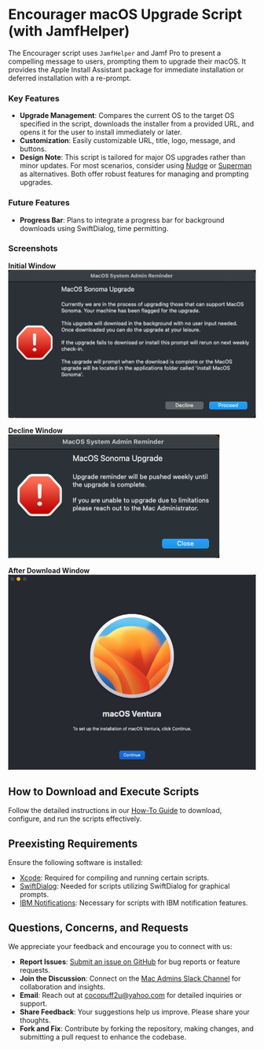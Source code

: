 # Encourager macOS Upgrade Script (with JamfHelper)

The Encourager script uses `JamfHelper` and Jamf Pro to present a compelling message to users, prompting them to upgrade their macOS. It provides the Apple Install Assistant package for immediate installation or deferred installation with a re-prompt.

### Key Features

- **Upgrade Management**: Compares the current OS to the target OS specified in the script, downloads the installer from a provided URL, and opens it for the user to install immediately or later.
- **Customization**: Easily customizable URL, title, logo, message, and buttons.
- **Design Note**: This script is tailored for major OS upgrades rather than minor updates. For most scenarios, consider using [Nudge](https://github.com/macadmins/nudge) or [Superman](https://github.com/Macjutsu/super) as alternatives. Both offer robust features for managing and prompting upgrades.

### Future Features

- **Progress Bar**: Plans to integrate a progress bar for background downloads using SwiftDialog, time permitting.

### Screenshots

**Initial Window**  
<img src="https://github.com/cocopuff2u/MacOS_Admin_Scripts/blob/main/MacOS_Update_Upgrade_Scripts/Encourager_Script/images/firstwindow.png">

**Decline Window**  
<img src="https://github.com/cocopuff2u/MacOS_Admin_Scripts/blob/main/MacOS_Update_Upgrade_Scripts/Encourager_Script/images/declinewindow.png">

**After Download Window**  
<img src="https://github.com/cocopuff2u/MacOS_Admin_Scripts/blob/main/MacOS_Update_Upgrade_Scripts/Encourager_Script/images/afterdownloadwindow.png">

## How to Download and Execute Scripts

Follow the detailed instructions in our [How-To Guide](https://github.com/cocopuff2u/MacOS_Admin_Scripts/blob/main/How_To_Guide/README.md) to download, configure, and run the scripts effectively.

## Preexisting Requirements

Ensure the following software is installed:

- [Xcode](https://developer.apple.com/documentation/safari-developer-tools/installing-xcode-and-simulators): Required for compiling and running certain scripts.
- [SwiftDialog](https://github.com/swiftDialog/swiftDialog): Needed for scripts utilizing SwiftDialog for graphical prompts.
- [IBM Notifications](https://github.com/IBM/mac-ibm-notifications): Necessary for scripts with IBM notification features.

## Questions, Concerns, and Requests

We appreciate your feedback and encourage you to connect with us:

- **Report Issues**: [Submit an issue on GitHub](https://github.com/cocopuff2u/MacOS_Admin_Scripts/issues) for bug reports or feature requests.
- **Join the Discussion**: Connect on the [Mac Admins Slack Channel](https://join.slack.com/t/macadmins/shared_invite/zt-2o5811yhx-q5MNLrFG1VoHRusXLgZwsw) for collaboration and insights.
- **Email**: Reach out at [cocopuff2u@yahoo.com](mailto:cocopuff2u@yahoo.com) for detailed inquiries or support.
- **Share Feedback**: Your suggestions help us improve. Please share your thoughts.
- **Fork and Fix**: Contribute by forking the repository, making changes, and submitting a pull request to enhance the codebase.
